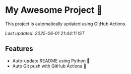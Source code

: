 # My Awesome Project 🚀

This project is automatically updated using GitHub Actions.

_Last updated: 2025-06-01 21:44:11 IST_

## Features
- Auto-update README using Python 🐍
- Auto Git push with GitHub Actions 🤖
